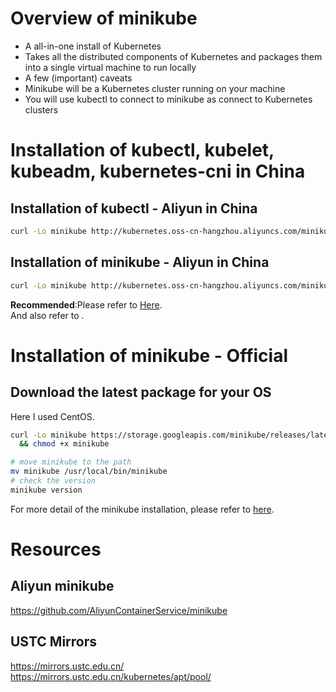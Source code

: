 # Overview of minikube
* A all-in-one install of Kubernetes
* Takes all the distributed components of Kubernetes and packages them into a single virtual machine to run locally
* A few (important) caveats
* Minikube will be a Kubernetes cluster running on your machine
* You will use kubectl to connect to minikube as connect to Kubernetes clusters

# Installation of kubectl, kubelet, kubeadm, kubernetes-cni in China

## Installation of kubectl - Aliyun in China
```sh
curl -Lo minikube http://kubernetes.oss-cn-hangzhou.aliyuncs.com/minikube/releases/v1.0.0/minikube-linux-amd64 && chmod +x minikube && sudo mv minikube /usr/local/bin/

```

## Installation of minikube - Aliyun in China
```sh
curl -Lo minikube http://kubernetes.oss-cn-hangzhou.aliyuncs.com/minikube/releases/v1.0.0/minikube-linux-amd64 && chmod +x minikube && sudo mv minikube /usr/local/bin/

```

**Recommended**:Please refer to [Here](https://github.com/HuangMarco/knowledge-hub/blob/dev/linux-operation/linux_installation_softwares_components.md#kubernates).
<br>
And also refer to [](https://yangmingxiong.com/).


# Installation of minikube - Official
## Download the latest package for your OS
Here I used CentOS.

```sh
curl -Lo minikube https://storage.googleapis.com/minikube/releases/latest/minikube-linux-amd64 \
  && chmod +x minikube

# move minikube to the path
mv minikube /usr/local/bin/minikube
# check the version
minikube version
```

For more detail of the minikube installation, please refer to [here](https://kubernetes.io/docs/tasks/tools/install-minikube/).


# Resources

## Aliyun minikube

https://github.com/AliyunContainerService/minikube

## USTC Mirrors
https://mirrors.ustc.edu.cn/
<br>
https://mirrors.ustc.edu.cn/kubernetes/apt/pool/



